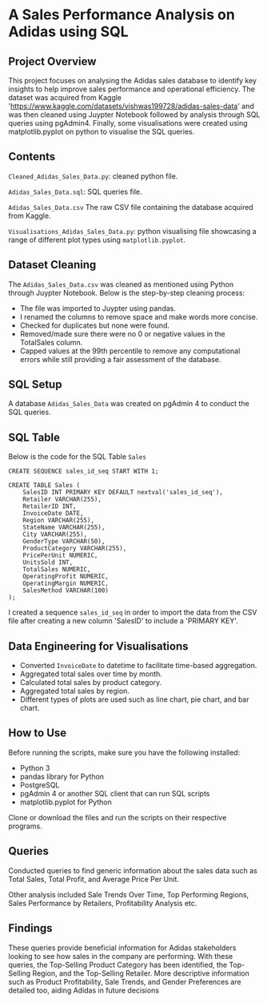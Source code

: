 # A Sales Performance Analysis on Adidas using SQL

## Project Overview 

This project focuses on analysing the Adidas sales database to identify key insights to help improve sales performance and operational efficiency. 
The dataset was acquired from Kaggle 'https://www.kaggle.com/datasets/vishwas199728/adidas-sales-data' and was then cleaned using Juypter Notebook followed by analysis through SQL queries using pgAdmin4. Finally, some visualisations were created using matplotlib.pyplot on python to visualise the SQL queries.

## Contents

`Cleaned_Adidas_Sales_Data.py`: cleaned python file.

`Adidas_Sales_Data.sql`: SQL queries file.

`Adidas_Sales_Data.csv` The raw CSV file containing the database acquired from Kaggle.

`Visualisations_Adidas_Sales_Data.py`: python visualising file showcasing a range of different plot types using `matplotlib.pyplot`.

## Dataset Cleaning

The `Adidas_Sales_Data.csv` was cleaned as mentioned using Python through Juypter Notebook. Below is the step-by-step cleaning process:

- The file was imported to Juypter using pandas.
- I renamed the columns to remove space and make words more concise.
- Checked for duplicates but none were found.
- Removed/made sure there were no 0 or negative values in the TotalSales column.
- Capped values at the 99th percentile to remove any computational errors while still providing a fair assessment of the database.

## SQL Setup

A database `Adidas_Sales_Data` was created on pgAdmin 4 to conduct the SQL queries.

## SQL Table

Below is the code for the SQL Table `Sales`

```
CREATE SEQUENCE sales_id_seq START WITH 1;

CREATE TABLE Sales (
    SalesID INT PRIMARY KEY DEFAULT nextval('sales_id_seq'),
    Retailer VARCHAR(255),
    RetailerID INT,
    InvoiceDate DATE,
    Region VARCHAR(255),
    StateName VARCHAR(255),
    City VARCHAR(255),
    GenderType VARCHAR(50),
    ProductCategory VARCHAR(255),
    PricePerUnit NUMERIC,
    UnitsSold INT,
    TotalSales NUMERIC,
    OperatingProfit NUMERIC,
    OperatingMargin NUMERIC,
    SalesMethod VARCHAR(100)
);
```

I created a sequence `sales_id_seq` in order to import the data from the CSV file after creating a new column 'SalesID' to include a 'PRIMARY KEY'.

## Data Engineering for Visualisations

- Converted `InvoiceDate` to datetime to facilitate time-based aggregation.
- Aggregated total sales over time by month.
- Calculated total sales by product category.
- Aggregated total sales by region.
- Different types of plots are used such as line chart, pie chart, and bar chart.

## How to Use

Before running the scripts, make sure you have the following installed:
- Python 3
- pandas library for Python
- PostgreSQL
- pgAdmin 4 or another SQL client that can run SQL scripts
- matplotlib.pyplot for Python

Clone or download the files and run the scripts on their respective programs.

## Queries

Conducted queries to find generic information about the sales data such as Total Sales, Total Profit, and Average Price Per Unit.

Other analysis included Sale Trends Over Time, Top Performing Regions, Sales Performance by Retailers, Profitability Analysis etc.

## Findings

These queries provide beneficial information for Adidas stakeholders looking to see how sales in the company are performing. With these queries, the Top-Selling Product Category has been identified, the Top-Selling Region, and the Top-Selling Retailer. More descriptive information such as Product Profitability, Sale Trends, and Gender Preferences are detailed too, aiding Adidas in future decisions
